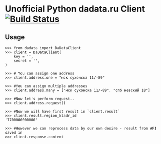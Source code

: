 Unofficial Python dadata.ru Client [![Build Status](https://travis-ci.org/tigrus/dadata-python.svg?branch=master)](https://travis-ci.org/tigrus/dadata-python)
===============================================

## Usage

```
>>> from dadata import DaDataClient
>>> client = DaDataClient(
    key = '',
    secret = '',
)

>>> # You can assign one address
>>> client.address.one = "мск сухонска 11/-89"

>>> #You can assign multiple addresses
>>> client.address.many = ["мск сухонска 11/-89", "спб невский 18"]

>>> #Now let's perform request..
>>> client.address.request()

>>> #Now we will have first result in `client.result`
>>> client.result.region_kladr_id
'7700000000000'

>>> #However we can reprocess data by our own desire - result from API saved in 
>>> client.response.content
```

